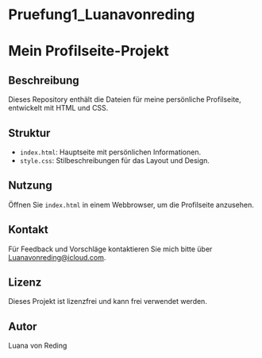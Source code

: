 # Pruefung1_Luanavonreding
# Mein Profilseite-Projekt

## Beschreibung
Dieses Repository enthält die Dateien für meine persönliche Profilseite, entwickelt mit HTML und CSS.

## Struktur
- `index.html`: Hauptseite mit persönlichen Informationen.
- `style.css`: Stilbeschreibungen für das Layout und Design.

## Nutzung
Öffnen Sie `index.html` in einem Webbrowser, um die Profilseite anzusehen.

## Kontakt
Für Feedback und Vorschläge kontaktieren Sie mich bitte über Luanavonreding@icloud.com.

## Lizenz
Dieses Projekt ist lizenzfrei und kann frei verwendet werden.

## Autor
Luana von Reding
